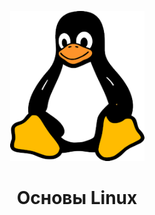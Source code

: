 <p align='center'><img src='screenshots/linux.png' width='215' height='240'></p>
<h1 align='center'>Основы Linux</h1>
